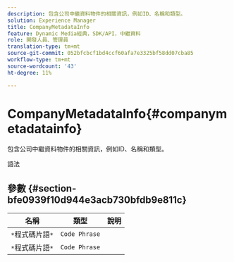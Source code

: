 ```yaml
---
description: 包含公司中繼資料物件的相關資訊，例如ID、名稱和類型。
solution: Experience Manager
title: CompanyMetadataInfo
feature: Dynamic Media經典，SDK/API，中繼資料
role: 開發人員、管理員
translation-type: tm+mt
source-git-commit: 052bfcbcf1bd4ccf60afa7e3325bf58dd07cba85
workflow-type: tm+mt
source-wordcount: '43'
ht-degree: 11%

---
```



# CompanyMetadataInfo{#companymetadatainfo}

包含公司中繼資料物件的相關資訊，例如ID、名稱和類型。

語法

## 參數 {#section-bfe0939f10d944e3acb730bfdb9e811c}

| 名稱 | 類型 | 說明 |
|---|---|---|
| `*`程式碼片語`*` | `Code Phrase` |  |
| `*`程式碼片語`*` | `Code Phrase` |  |

